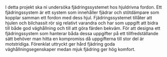 I detta projekt ska ni undersöka fjädringssystemet hos hjuldrivna fordon. Ett fjädringssystem
är ett system som innehåller fjädrar och stötdämpare som kopplar samman ett fordon med dess
hjul. Fjädringssystemet tillåter att hjulen och bilchassit rör sig relativt varandra och har som
uppgift att bidra till både god väghållning och till att göra färden bekväm. För att designa
ett fjädringssystem som hanterar båda dessa uppgifter på ett tillfredställande sätt behöver man
hitta en kompromiss då uppgifterna till stor del är motstridiga. Förenklat uttryckt ger hård
fjädring goda väghållningsegenskaper medan mjuk fjädring ger hög komfort.
